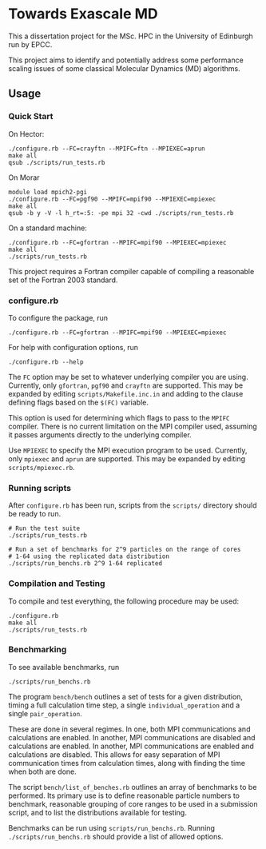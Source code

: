 Towards Exascale MD
===================

This a dissertation project for the MSc.
HPC in the University of Edinburgh run by EPCC.

This project aims to identify and potentially address some performance
scaling issues of some classical Molecular Dynamics (MD) algorithms.


Usage
-----


### Quick Start ###

On Hector:

    ./configure.rb --FC=crayftn --MPIFC=ftn --MPIEXEC=aprun
    make all
    qsub ./scripts/run_tests.rb

On Morar

    module load mpich2-pgi
    ./configure.rb --FC=pgf90 --MPIFC=mpif90 --MPIEXEC=mpiexec
    make all
    qsub -b y -V -l h_rt=:5: -pe mpi 32 -cwd ./scripts/run_tests.rb

On a standard machine:

    ./configure.rb --FC=gfortran --MPIFC=mpif90 --MPIEXEC=mpiexec
    make all
    ./scripts/run_tests.rb


This project requires a Fortran compiler capable of compiling
a reasonable set of the Fortran 2003 standard.



### configure.rb ###

To configure the package, run

    ./configure.rb --FC=gfortran --MPIFC=mpif90 --MPIEXEC=mpiexec

For help with configuration options, run

    ./configure.rb --help

The `FC` option may be set to whatever underlying compiler you are using.
Currently, only `gfortran`, `pgf90` and `crayftn` are supported.
This may be expanded by editing `scripts/Makefile.inc.in` and
adding to the clause defining flags based on the `$(FC)` variable.

This option is used for determining which flags to pass
to the `MPIFC` compiler.
There is no current limitation on the MPI compiler used,
assuming it passes arguments directly to the underlying compiler.

Use `MPIEXEC` to specify the MPI execution program to be used.
Currently, only `mpiexec` and `aprun` are supported.
This may be expanded by editing `scripts/mpiexec.rb`.


### Running scripts ###

After `configure.rb` has been run, scripts from the `scripts/` directory
should be ready to run.

    # Run the test suite
    ./scripts/run_tests.rb 

    # Run a set of benchmarks for 2^9 particles on the range of cores
    # 1-64 using the replicated data distribution
    ./scripts/run_benchs.rb 2^9 1-64 replicated


### Compilation and Testing ###

To compile and test everything, the following procedure may be used:

    ./configure.rb
    make all
    ./scripts/run_tests.rb


### Benchmarking ###

To see available benchmarks, run

    ./scripts/run_benchs.rb

The program `bench/bench` outlines a set of tests for a given distribution,
timing a full calculation time step,
a single `individual_operation` and
a single `pair_operation`.

These are done in several regimes. In one, both MPI communications and
calculations are enabled. In another, MPI communications are disabled
and calculations are enabled. In another, MPI communications are
enabled and calculations are disabled.
This allows for easy separation of MPI communication times from
calculation times, along with finding the time when both are done.

The script `bench/list_of_benches.rb` outlines an array of benchmarks
to be performed. Its primary use is to define reasonable particle
numbers to benchmark, reasonable grouping of core ranges to be
used in a submission script, and to list the distributions available
for testing.

Benchmarks can be run using `scripts/run_benchs.rb`.
Running `./scripts/run_benchs.rb` should provide a list of allowed
options.
